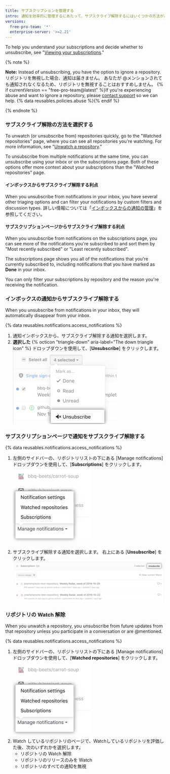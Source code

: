 ```yaml
---
title: サブスクリプションを管理する
intro: 通知を効率的に管理するにあたって、サブスクライブ解除するにはいくつかの方法があります。
versions:
  free-pro-team: '*'
  enterprise-server: '>=2.21'
---
```


To help you understand your subscriptions and decide whether to unsubscribe, see "[Viewing your subscriptions](/github/managing-subscriptions-and-notifications-on-github/viewing-your-subscriptions)."

{% note %}

**Note:** Instead of unsubscribing, you have the option to ignore a repository. リポジトリを無視した場合、通知は届きません。 あなたが @メンションされても通知されなくなるため、リポジトリを無視することはおすすめしません。 {% if currentVersion == "free-pro-team@latest" %}If you're experiencing abuse and want to ignore a repository, please [contact support](/contact) so we can help. {% data reusables.policies.abuse %}{% endif %}

{% endnote %}

### サブスクライブ解除の方法を選択する

To unwatch (or unsubscribe from) repositories quickly, go to the "Watched repositories" page, where you can see all repositories you're watching. For more information, see "[Unwatch a repository](#unwatch-a-repository)."

To unsubscribe from multiple notifications at the same time, you can unsubscribe using your inbox or on the subscriptions page. Both of these options offer more context about your subscriptions than the "Watched repositories" page.

#### インボックスからサブスクライブ解除する利点

When you unsubscribe from notifications in your inbox, you have several other triaging options and can filter your notifications by custom filters and discussion types. 詳しい情報については「[インボックスからの通知の管理](/github/managing-subscriptions-and-notifications-on-github/managing-notifications-from-your-inbox)」を参照してください。

#### サブスクリプションページからサブスクライブ解除する利点

When you unsubscribe from notifications on the subscriptions page, you can see more of the notifications you're subscribed to and sort them by "Most recently subscribed" or "Least recently subscribed".

The subscriptions page shows you all of the notifications that you're currently subscribed to, including notifications that you have marked as **Done** in your inbox.

You can only filter your subscriptions by repository and the reason you're receiving the notification.

### インボックスの通知からサブスクライブ解除する

When you unsubscribe from notifications in your inbox, they will automatically disappear from your inbox.

{% data reusables.notifications.access_notifications %}
1. 通知インボックスから、サブスクライブ解除する通知を選択します。
2. **選択した** {% octicon "triangle-down" aria-label="The down triangle icon" %} ドロップダウンを使用して、[**Unsubscribe**] をクリックします。 ![メインインボックスからの [Unsubcribe] オプション](/assets/images/help/notifications-v2/unsubscribe-from-main-inbox.png)

### サブスクリプションページで通知をサブスクライブ解除する

{% data reusables.notifications.access_notifications %}
1. 左側のサイドバーの、リポジトリリストの下にある [Manage notifications] ドロップダウンを使用して、[**Subscriptions**] をクリックします。 ![[Manage notifications] ドロップダウンメニューオプション](/assets/images/help/notifications-v2/manage-notifications-options.png)

2. サブスクライブ解除する通知を選択します。 右上にある [**Unsubscribe**] をクリックします。 ![サブスクリプションページ](/assets/images/help/notifications-v2/unsubscribe-from-subscriptions-page.png)

### リポジトリの Watch 解除

When you unwatch a repository, you unsubscribe from future updates from that repository unless you participate in a conversation or are @mentioned.

{% data reusables.notifications.access_notifications %}
1. 左側のサイドバーの、リポジトリリストの下にある [Manage notifications] ドロップダウンを使用して、[**Watched repositories**] をクリックします。 ![[Manage notifications] ドロップダウンメニューオプション](/assets/images/help/notifications-v2/manage-notifications-options.png)
2. Watch しているリポジトリのページで、Watchしているリポジトリを評価した後、次のいずれかを選択します。
    - リポジトリの Watch 解除
    - リポジトリのリリースのみを Watch
    - リポジトリのすべての通知を無視
